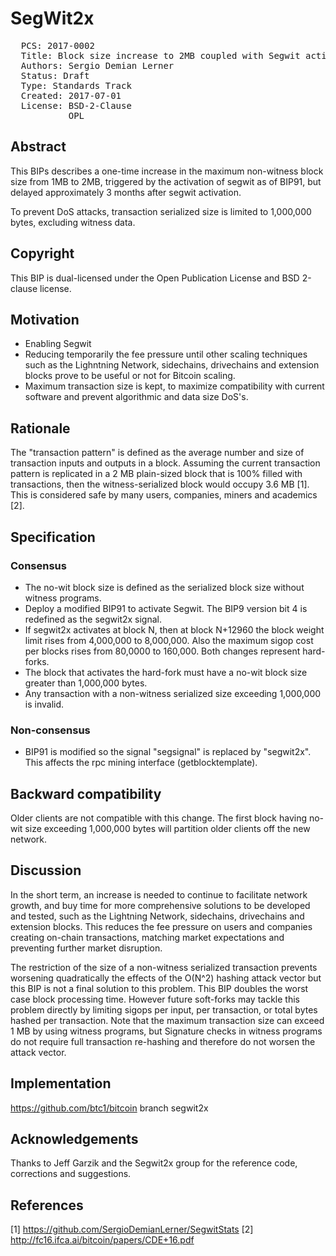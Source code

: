 
# SegWit2x

<pre>
  PCS: 2017-0002
  Title: Block size increase to 2MB coupled with Segwit activation
  Authors: Sergio Demian Lerner
  Status: Draft
  Type: Standards Track
  Created: 2017-07-01
  License: BSD-2-Clause
           OPL
</pre>

## Abstract

This BIPs describes a one-time increase in the maximum non-witness block size from 1MB to 2MB, triggered by the activation of segwit as of BIP91, but delayed approximately 3 months after segwit activation.

To prevent DoS attacks, transaction serialized size is limited to 1,000,000 bytes, excluding witness data.


## Copyright

This BIP is dual-licensed under the Open Publication License and BSD 2-clause license.

## Motivation

* Enabling Segwit
* Reducing temporarily the fee pressure until other scaling techniques such as the Lighntning Network, sidechains, drivechains and extension blocks prove to be useful or not for Bitcoin scaling.
* Maximum transaction size is kept, to maximize compatibility with current software and prevent algorithmic and data size DoS's.

## Rationale

The "transaction pattern" is defined as the average number and size of transaction inputs and outputs in a block.
Assuming the current transaction pattern is replicated in a 2 MB plain-sized block that is 100% filled with transactions, then the witness-serialized block would occupy 3.6 MB [1]. This is considered safe by many users, companies, miners and academics [2]. 

## Specification


### Consensus

* The no-wit block size is defined as the serialized block size without witness programs.
* Deploy a modified BIP91 to activate Segwit. The BIP9 version bit 4 is redefined as the segwit2x signal.
* If segwit2x activates at block N, then at block N+12960 the block weight limit rises from 4,000,000 to 8,000,000. Also the maximum sigop cost per blocks rises from 80,0000 to 160,000.  Both changes represent hard-forks.
* The block that activates the hard-fork must have a no-wit block size greater than 1,000,000 bytes.
* Any transaction with a non-witness serialized size exceeding 1,000,000 is invalid.

### Non-consensus

* BIP91 is modified so the signal "segsignal" is replaced by "segwit2x". This affects the rpc mining interface (getblocktemplate).


## Backward compatibility

Older clients are not compatible with this change.  The first block having no-wit size exceeding 1,000,000 bytes will partition older clients off the new network.

## Discussion

In the short term, an increase is needed to continue to facilitate
network growth, and buy time for more comprehensive solutions to be
developed and tested, such as the Lightning Network, sidechains, drivechains and extension blocks.
This reduces the fee pressure on users and companies creating on-chain transactions, matching market expectations and preventing further market disruption.

The restriction of the size of a non-witness serialized transaction prevents worsening quadratically the effects of the O(N^2) hashing attack vector but this BIP is not a final solution to this problem. This BIP doubles the worst case block processing time. However future soft-forks may tackle this problem directly by limiting sigops per input, per transaction, or total bytes hashed per transaction. 
Note that the maximum transaction size can exceed 1 MB by using witness programs, but Signature checks in witness programs do not require full transaction re-hashing and therefore do not worsen the attack vector.
  

## Implementation

https://github.com/btc1/bitcoin branch segwit2x

## Acknowledgements

Thanks to Jeff Garzik and the Segwit2x group for the reference code, corrections and suggestions.

## References

[1] https://github.com/SergioDemianLerner/SegwitStats
[2] http://fc16.ifca.ai/bitcoin/papers/CDE+16.pdf

